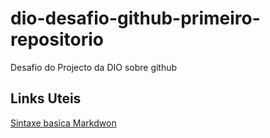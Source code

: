 # dio-desafio-github-primeiro-repositorio
Desafio do Projecto da DIO sobre github 
## Links Uteis
[Sintaxe basica Markdwon](https://docs.github.com/pt/get-started/writing-on-github/getting-started-with-writing-and-formatting-on-github/basic-writing-and-formatting-syntax)
